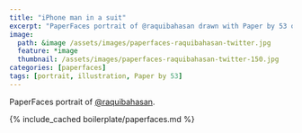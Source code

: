 ```yaml
---
title: "iPhone man in a suit"
excerpt: "PaperFaces portrait of @raquibahasan drawn with Paper by 53 on an iPad."
image: 
  path: &image /assets/images/paperfaces-raquibahasan-twitter.jpg 
  feature: *image
  thumbnail: /assets/images/paperfaces-raquibahasan-twitter-150.jpg
categories: [paperfaces]
tags: [portrait, illustration, Paper by 53]
---
```


PaperFaces portrait of [@raquibahasan](https://twitter.com/raquibahasan).

{% include_cached boilerplate/paperfaces.md %}
